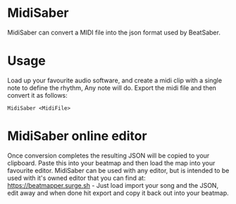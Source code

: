 # MidiSaber
MidiSaber can convert a MIDI file into the json format used by BeatSaber.

# Usage
Load up your favourite audio software, and create a midi clip with a single note to define the rhythm, Any note will do. Export the midi file and then convert it as follows:
```
MidiSaber <MidiFile>
```
# MidiSaber online editor

Once conversion completes the resulting JSON will be copied to your clipboard. Paste this into your beatmap and then load the map into your favourite editor.
MidiSaber can be used with any editor, but is intended to be used with it's owned editor that you can find at:
https://beatmapper.surge.sh - Just load import your song and the JSON, edit away and when done hit export and copy it back out into your beatmap.
